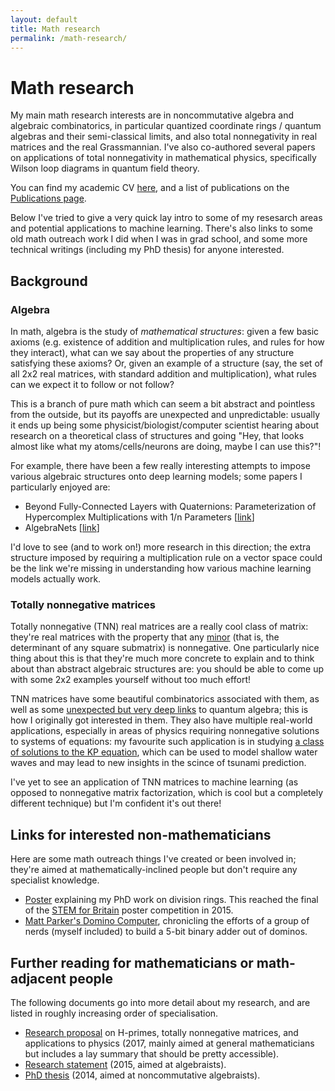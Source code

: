 ```yaml
---
layout: default
title: Math research
permalink: /math-research/
---
```


# Math research

My main math research interests are in noncommutative algebra and algebraic combinatorics, in particular quantized coordinate rings / quantum algebras and their semi-classical limits, and also total nonnegativity in real matrices and the real Grassmannian. I've also co-authored several papers on applications of total nonnegativity in mathematical physics, specifically Wilson loop diagrams in quantum field theory.


You can find my academic CV [here](/files/CV2019.pdf), and a list of publications on the [Publications page](/publications/).

Below I've tried to give a very quick lay intro to some of my resesarch areas and potential applications to machine learning. There's also links to some old math outreach work I did when I was in grad school, and some more technical writings (including my PhD thesis) for anyone interested.


## Background

### **Algebra**

In math, algebra is the study of _mathematical structures_: given a few basic axioms (e.g. existence of addition and multiplication rules, and rules for how they interact), what can we say about the properties of any structure satisfying these axioms? Or, given an example of a structure (say, the set of all 2x2 real matrices, with standard addition and multiplication), what rules can we expect it to follow or not follow? 

This is a branch of pure math which can seem a bit abstract and pointless from the outside, but its payoffs are unexpected and unpredictable: usually it ends up being some physicist/biologist/computer scientist hearing about research on a theoretical class of structures and going "Hey, that looks almost like what my atoms/cells/neurons are doing, maybe I can use this?"!

For example, there have been a few really interesting attempts to impose various algebraic structures onto deep learning models; some papers I particularly enjoyed are:
- Beyond Fully-Connected Layers with Quaternions: Parameterization of Hypercomplex Multiplications with 1/n Parameters \[[link](https://openreview.net/pdf?id=rcQdycl0zyk)\]
- AlgebraNets \[[link](https://arxiv.org/abs/2006.07360)\]

I'd love to see (and to work on!) more research in this direction; the extra structure imposed by requiring a multiplication rule on a vector space could be the link we're missing in understanding how various machine learning models actually work.

### **Totally nonnegative matrices**

Totally nonnegative (TNN) real matrices are a really cool class of matrix: they're real matrices with the property that any [minor](https://en.wikipedia.org/wiki/Minor_(linear_algebra)) (that is, the determinant of any square submatrix) is nonnegative. One particularly nice thing about this is that they're much more concrete to explain and to think about than abstract algebraic structures are: you should be able to come up with some 2x2 examples yourself without too much effort!

TNN matrices have some beautiful combinatorics associated with them, as well as some [unexpected but very deep links](https://arxiv.org/abs/0911.2990) to quantum algebra; this is how I originally got interested in them. They also have multiple real-world applications, especially in areas of physics requiring nonnegative solutions to systems of equations: my favourite such application is in studying [a class of solutions to the KP equation](https://arxiv.org/abs/1106.0023), which can be used to model shallow water waves and may lead to new insights in the scince of tsunami prediction.

I've yet to see an application of TNN matrices to machine learning (as opposed to nonnegative matrix factorization, which is cool but a completely different technique) but I'm confident it's out there!



## Links for interested non-mathematicians

Here are some math outreach things I've created or been involved in; they're aimed at mathematically-inclined people but don't require any specialist knowledge. 
- [Poster](/files/poster_SET_low_res.pdf) explaining my PhD work on division rings. This reached the final of the [STEM for Britain](http://www.stemforbritain.org.uk) poster competition in 2015.
- [Matt Parker's Domino Computer](https://www.youtube.com/watch?v=OpLU__bhu2w), chronicling the efforts of a group of nerds (myself included) to build a 5-bit binary adder out of dominos.

## Further reading for mathematicians or math-adjacent people

The following documents go into more detail about my research, and are listed in roughly increasing order of specialisation.

- [Research proposal](/files/researchplan.pdf) on H-primes, totally nonnegative matrices, and applications to physics (2017, mainly aimed at general mathematicians but includes a lay summary that should be pretty accessible).
- [Research statement](/files/research_statement_2015.pdf) (2015, aimed at algebraists).
- [PhD thesis](/files/thesis.pdf) (2014, aimed at noncommutative algebraists).
